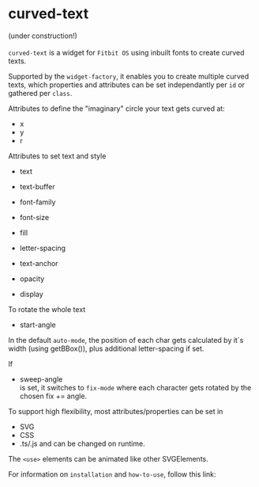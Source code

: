 curved-text
=
(under construction!)\
\
`curved-text` is a widget for `Fitbit OS` using inbuilt fonts to create curved texts.

Supported by the `widget-factory`, it enables you to create multiple curved texts, which properties and attributes can be set independantly per `id` or gathered per `class`.

Attributes to define the "imaginary" circle your text gets curved at:
 * x 
 * y
 * r

 Attributes to set text and style
 * text
 * text-buffer
 * font-family
 * font-size
 * fill
 * letter-spacing
 * text-anchor

 * opacity
 * display

 To rotate the whole text
 * start-angle

 In the default `auto-mode`, the position of each char gets calculated by it´s width (using getBBox()), plus additional letter-spacing if set.

If 
 * sweep-angle\
 is set, it switches to `fix-mode` where each character gets rotated by the chosen fix += angle.

 To support high flexibility, most attributes/properties can be set in
 * SVG
 * CSS
 * .ts/.js
 and can be changed on runtime.

 The `<use>` elements can be animated like other SVGElements.

For information on `installation` and `how-to-use`, follow this link:



 